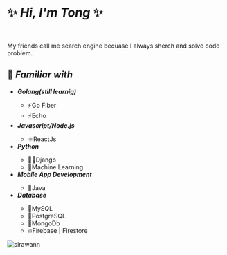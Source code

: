 <h1>✨ <i>Hi, I'm Tong</i> ✨</h1>

<br>
<p>
  My friends call me search engine becuase I always sherch and solve code problem.
</p>

<h2>📑 <i>Familiar with</i></h2>
<ul>
  <li><strong><i>Golang(still learnig)</i></strong></li>
  <ul>
    <li>⚡Go Fiber</li>
    <li>⚡Echo</li>
  </ul>
  <li><strong><i>Javascript/Node.js</i></strong></li>
  <ul>
    <li>⚛️ReactJs</li>
  </ul>
  <li><strong><i>Python</i></strong></li>
  <ul>
    <li>🧛🏼Django</li>
    <li>🤖Machine Learning</li>
  </ul>
  <li><strong><i>Mobile App Development</i></strong></li>
  <ul>
    <li>🥤Java</li>
  </ul>
  <li><strong><i>Database</i></strong></li>
  <ul>
    <li>🐬MySQL</li>
    <li>🐘PostgreSQL</li>
    <li>🍃MongoDb</li>
    <li>🔥Firebase | Firestore</li>
  </ul>
</ul>
<p><img align="center" src="https://github-readme-stats.vercel.app/api/top-langs?username=sirawann&show_icons=true&locale=en&layout=compact" alt="sirawann" /></p>
